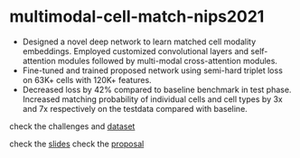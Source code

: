 # multimodal-cell-match-nips2021


- Designed a novel deep network to learn matched cell modality embeddings. Employed customized convolutional layers
and self-attention modules followed by multi-modal cross-attention modules.
- Fine-tuned and trained proposed network using semi-hard triplet loss on 63K+ cells with 120K+ features.
- Decreased loss by 42% compared to baseline benchmark in test phase. Increased matching probability of individual cells
and cell types by 3x and 7x respectively on the testdata compared with baseline.


check the challenges and [dataset](https://openproblems.bio/neurips_2021/)

check the [slides](https://github.com/xinyaofan/multimodal-cell-match-nips2021/blob/main/slides_proposal/proposal_cpsc532s.pdf)
check the [proposal](https://github.com/xinyaofan/multimodal-cell-match-nips2021/blob/main/slides_proposal/proposal_cpsc532s.pdf)
